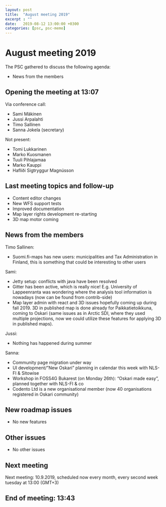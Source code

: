 ```yaml
---
layout: post
title:  "August meeting 2019"
excerpt : ""
date:   2019-08-12 13:00:00 +0300
categories: [psc, psc-memo]
---
```


# August meeting 2019

The PSC gathered to discuss the following agenda:

- News from the members

## Opening the meeting at 13:07

Via conference call:

- Sami Mäkinen
- Jussi Arpalahti
- Timo Sallinen
- Sanna Jokela (secretary)

Not present:

- Tomi Lukkarinen
- Marko Kuosmanen
- Tuuli Pihlajamaa
- Marko Kauppi
- Hafliði Sigtryggur Magnússon

## Last meeting topics and follow-up

- Content editor changes
- New WFS support tests
- Improved documentation
- Map layer rights development re-starting
- 3D map motor coming 


## News from the members

Timo Sallinen:
- Suomi.fi-maps has new users: municipalities and Tax Administration in Finland, 
this is something that could be interesting to other users

Sami:
- Jetty setup: conflicts with java have been resolved
- Gitter has been active, which is really nice! E.g. University of Lappeenranta was wondering where the analysis tool information is nowadays 
(now can be found from contrib-side)
- Map layer admin with react and 3D issues hopefully coming up during fall 2019. 
3D in published map is done already for Paikkatietoikkuna, coming to Oskari 
(same issues as in Arctic SDI, where they used multiple projections, now we could utilize these features for applying 3D in published maps). 

Jussi:
- Nothing has happened during summer

Sanna:

- Community page migration under way
- UI development/”New Oskari” planning in calendar this week with NLS-FI & Sitowise
- Workshop in FOSS4G Bukarest (on Monday 26th): “Oskari made easy”, planned together with NLS-FI & co
- Codento Ltd is a new organisational member (now 40 organisations registered in Oskari community)

## New roadmap issues

- No new features

## Other issues

- No other issues

## Next meeting

Next meeting: 10.9.2019, scheduled now every month, every second week tuesday at 13:00 (GMT+3)

## End of meeting: 13:43

